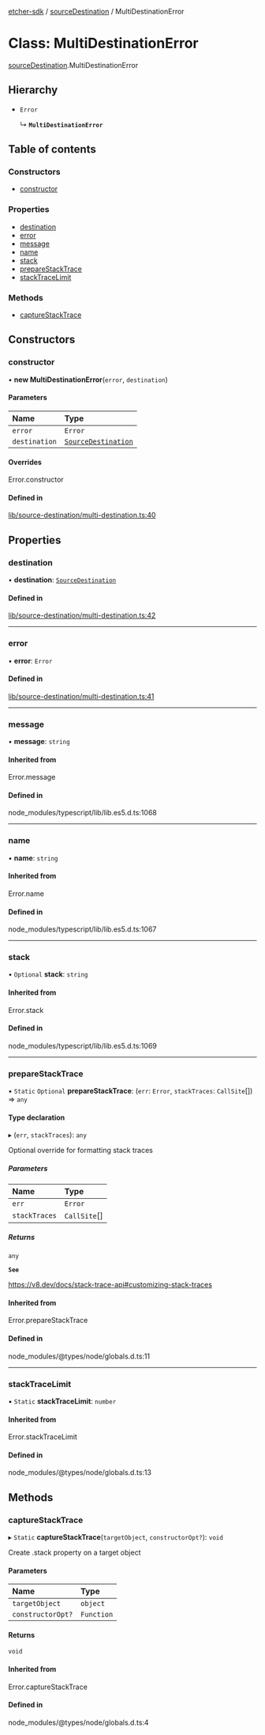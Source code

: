 [etcher-sdk](../README.md) / [sourceDestination](../modules/sourceDestination.md) / MultiDestinationError

# Class: MultiDestinationError

[sourceDestination](../modules/sourceDestination.md).MultiDestinationError

## Hierarchy

- `Error`

  ↳ **`MultiDestinationError`**

## Table of contents

### Constructors

- [constructor](sourceDestination.MultiDestinationError.md#constructor)

### Properties

- [destination](sourceDestination.MultiDestinationError.md#destination)
- [error](sourceDestination.MultiDestinationError.md#error)
- [message](sourceDestination.MultiDestinationError.md#message)
- [name](sourceDestination.MultiDestinationError.md#name)
- [stack](sourceDestination.MultiDestinationError.md#stack)
- [prepareStackTrace](sourceDestination.MultiDestinationError.md#preparestacktrace)
- [stackTraceLimit](sourceDestination.MultiDestinationError.md#stacktracelimit)

### Methods

- [captureStackTrace](sourceDestination.MultiDestinationError.md#capturestacktrace)

## Constructors

### constructor

• **new MultiDestinationError**(`error`, `destination`)

#### Parameters

| Name | Type |
| :------ | :------ |
| `error` | `Error` |
| `destination` | [`SourceDestination`](sourceDestination.SourceDestination.md) |

#### Overrides

Error.constructor

#### Defined in

[lib/source-destination/multi-destination.ts:40](https://github.com/balena-io-modules/etcher-sdk/blob/a70e73b/lib/source-destination/multi-destination.ts#L40)

## Properties

### destination

• **destination**: [`SourceDestination`](sourceDestination.SourceDestination.md)

#### Defined in

[lib/source-destination/multi-destination.ts:42](https://github.com/balena-io-modules/etcher-sdk/blob/a70e73b/lib/source-destination/multi-destination.ts#L42)

___

### error

• **error**: `Error`

#### Defined in

[lib/source-destination/multi-destination.ts:41](https://github.com/balena-io-modules/etcher-sdk/blob/a70e73b/lib/source-destination/multi-destination.ts#L41)

___

### message

• **message**: `string`

#### Inherited from

Error.message

#### Defined in

node_modules/typescript/lib/lib.es5.d.ts:1068

___

### name

• **name**: `string`

#### Inherited from

Error.name

#### Defined in

node_modules/typescript/lib/lib.es5.d.ts:1067

___

### stack

• `Optional` **stack**: `string`

#### Inherited from

Error.stack

#### Defined in

node_modules/typescript/lib/lib.es5.d.ts:1069

___

### prepareStackTrace

▪ `Static` `Optional` **prepareStackTrace**: (`err`: `Error`, `stackTraces`: `CallSite`[]) => `any`

#### Type declaration

▸ (`err`, `stackTraces`): `any`

Optional override for formatting stack traces

##### Parameters

| Name | Type |
| :------ | :------ |
| `err` | `Error` |
| `stackTraces` | `CallSite`[] |

##### Returns

`any`

**`See`**

https://v8.dev/docs/stack-trace-api#customizing-stack-traces

#### Inherited from

Error.prepareStackTrace

#### Defined in

node_modules/@types/node/globals.d.ts:11

___

### stackTraceLimit

▪ `Static` **stackTraceLimit**: `number`

#### Inherited from

Error.stackTraceLimit

#### Defined in

node_modules/@types/node/globals.d.ts:13

## Methods

### captureStackTrace

▸ `Static` **captureStackTrace**(`targetObject`, `constructorOpt?`): `void`

Create .stack property on a target object

#### Parameters

| Name | Type |
| :------ | :------ |
| `targetObject` | `object` |
| `constructorOpt?` | `Function` |

#### Returns

`void`

#### Inherited from

Error.captureStackTrace

#### Defined in

node_modules/@types/node/globals.d.ts:4
